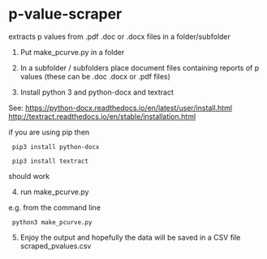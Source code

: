 # p-value-scraper
extracts p values from .pdf .doc or .docx files in a folder/subfolder

1. Put make_pcurve.py in a folder

2. In a subfolder / subfolders place document files containing reports of p values (these can be .doc .docx or .pdf files)

3. Install python 3 and python-docx and textract

See:
https://python-docx.readthedocs.io/en/latest/user/install.html
 http://textract.readthedocs.io/en/stable/installation.html
 
 if you are using pip then 
 
<code> pip3 install python-docx</code>

<code> pip3 install textract</code>
 
 should work
 
 4. run make_pcurve.py
 
 e.g. from the command line

<code> python3 make_pcurve.py</code>
 
 5. Enjoy the output and hopefully the data will be saved in a CSV file scraped_pvalues.csv